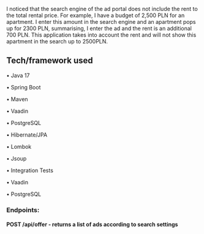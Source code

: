 I noticed that the search engine of the ad portal does not include the rent to the total rental price. For example, I have a budget of 2,500 PLN for an apartment. I enter this amount in the search engine and an apartment pops up for 2300 PLN, summarising, I enter the ad and the rent is an additional 700 PLN. This application takes into account the rent and will not show this apartment in the search up to 2500PLN.
## Tech/framework used 
• Java 17

• Spring Boot

• Maven

• Vaadin

• PostgreSQL

• Hibernate/JPA

• Lombok

• Jsoup

• Integration Tests

• Vaadin

• PostgreSQL

### Endpoints:

####  POST /api/offer - returns a list of ads according to search settings
